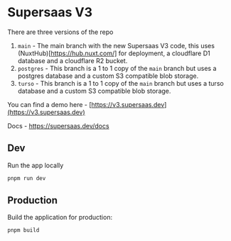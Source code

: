 # Supersaas V3

There are three versions of the repo

1. `main` - The main branch with the new Supersaas V3 code, this uses (NuxtHub)[https://hub.nuxt.com/] for deployment, a cloudflare D1 database and a cloudflare R2 bucket.
2. `postgres` - This branch is a 1 to 1 copy of the `main` branch but uses a postgres database and a custom S3 compatible blob storage.
3. `turso` - This branch is a 1 to 1 copy of the `main` branch but uses a turso database and a custom S3 compatible blob storage.

You can find a demo here - [https://v3.supersaas.dev](https://v3.supersaas.dev)

Docs - https://supersaas.dev/docs

## Dev

Run the app locally

```bash
pnpm run dev
```


## Production

Build the application for production:

```bash
pnpm build
```
